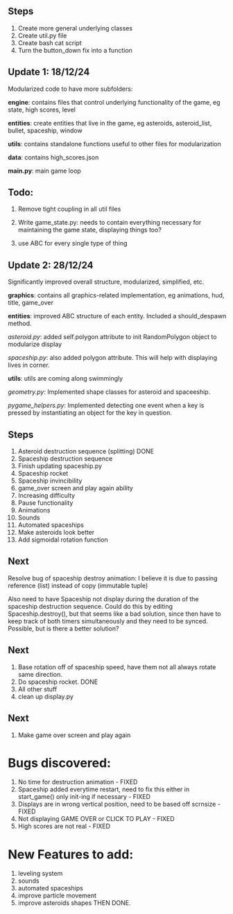 ## Steps

1. Create more general underlying classes
2. Create util.py file
3. Create bash cat script
4. Turn the button_down fix into a function


## Update 1: 18/12/24
Modularized code to have more subfolders:

**engine**: contains files that control underlying functionality of the game, eg state, high scores, level

**entities**: create entities that live in the game, eg asteroids, asteroid_list, bullet, spaceship, window

**utils**: contains standalone functions useful to other files for modularization

**data**: contains high_scores.json

**main.py**: main game loop

## Todo:
1. Remove tight coupling in all util files

2. Write game_state.py: needs to contain everything necessary for maintaining the game state, displaying things too?

3. use ABC for every single type of thing

## Update 2: 28/12/24
Significantly improved overall structure, modularized, simplified, etc.

**graphics**: contains all graphics-related implementation, eg animations, hud, title, game_over

**entities**: improved ABC structure of each entity. Included a should_despawn method.

*asteroid.py*: added self.polygon attribute to init RandomPolygon object to modularize display

*spaceship.py*: also added polygon attribute. This will help with displaying lives in corner.


**utils**: utils are coming along swimmingly

*geometry.py*: Implemented shape classes for asteroid and spaceeship.

*pygame_helpers.py*: Implemented detecting one event when a key is pressed by instantiating an object for the key in question. 

## Steps
1. Asteroid destruction sequence (splitting) DONE
2. Spaceship destruction sequence
3. Finish updating spaceship.py 
4. Spaceship rocket
5. Spaceship invincibility
2. game_over screen and play again ability
3. Increasing difficulty
4. Pause functionality
5. Animations 
6. Sounds
9. Automated spaceships
10. Make asteroids look better
11. Add sigmoidal rotation function

## Next
Resolve bug of spaceship destroy animation: I believe it is due to passing reference (list) instead of copy (immutable tuple) 

Also need to have Spaceship not display during the duration of the spaceship destruction sequence. Could do this by editing Spaceship.destroy(), but that seems like a bad solution, since then have to keep track of both timers simultaneously and they need to be synced. Possible, but is there a better solution?

## Next
1. Base rotation off of spaceship speed, have them not all always rotate same direction.
2. Do spaceship rocket. DONE
3. All other stuff
4. clean up display.py

## Next
1. Make game over screen and play again

# Bugs discovered:
1. No time for destruction animation - FIXED
2. Spaceship added everytime restart, need to fix this either in start_game() only init-ing if necessary - FIXED
3. Displays are in wrong vertical position, need to be based off scrnsize - FIXED
4. Not displaying GAME OVER or CLICK TO PLAY - FIXED
5. High scores are not real - FIXED

# New Features to add:
1. leveling system
2. sounds
3. automated spaceships
4. improve particle movement
5. improve asteroids shapes
THEN DONE.